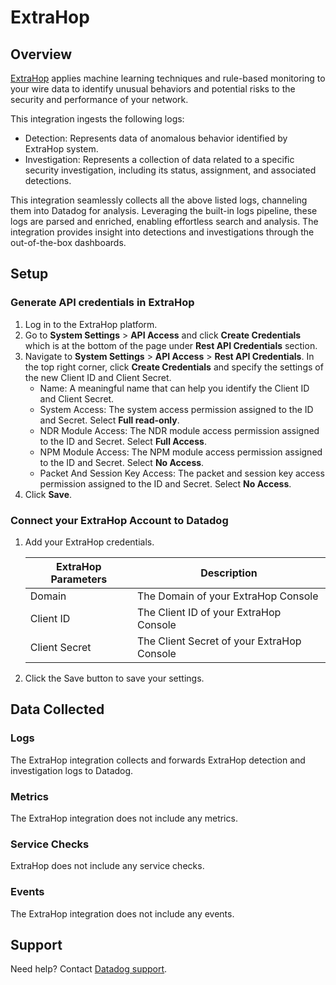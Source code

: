 # ExtraHop

## Overview

[ExtraHop][1] applies machine learning techniques and rule-based monitoring to your wire data to identify unusual behaviors and potential risks to the security and performance of your network.

This integration ingests the following logs:

- Detection: Represents data of anomalous behavior identified by ExtraHop system.
- Investigation: Represents a collection of data related to a specific security investigation, including its status, assignment, and associated detections.

This integration seamlessly collects all the above listed logs, channeling them into Datadog for analysis. Leveraging the built-in logs pipeline, these logs are parsed and enriched, enabling effortless search and analysis. The integration provides insight into detections and investigations through the out-of-the-box dashboards.

## Setup

### Generate API credentials in ExtraHop

1. Log in to the ExtraHop platform.
2. Go to **System Settings** > **API Access** and click **Create Credentials** which is at the bottom of the page under **Rest API Credentials** section.
3. Navigate to **System Settings** > **API Access** > **Rest API Credentials**. In the top right corner, click **Create Credentials** and specify the settings of the new Client ID and Client Secret.
    - Name: A meaningful name that can help you identify the Client ID and Client Secret.
    - System Access: The system access permission assigned to the ID and Secret. Select **Full read-only**.
    - NDR Module Access: The NDR module access permission assigned to the ID and Secret. Select **Full Access**.
    - NPM Module Access: The NPM module access permission assigned to the ID and Secret. Select **No Access**.
    - Packet And Session Key Access: The packet and session key access permission assigned to the ID and Secret. Select **No Access**.
4. Click **Save**.

### Connect your ExtraHop Account to Datadog

1. Add your ExtraHop credentials.

    | ExtraHop Parameters                   | Description                                                  |
    | ------------------------------------- | ------------------------------------------------------------ |
    | Domain                                | The Domain of your ExtraHop Console                          |
    | Client ID                             | The Client ID of your ExtraHop Console                       |
    | Client Secret                         | The Client Secret of your ExtraHop Console                   |

2. Click the Save button to save your settings.

## Data Collected

### Logs

The ExtraHop integration collects and forwards ExtraHop detection and investigation logs to Datadog.

### Metrics

The ExtraHop integration does not include any metrics.

### Service Checks

ExtraHop does not include any service checks.

### Events

The ExtraHop integration does not include any events.

## Support

Need help? Contact [Datadog support][2].

[1]: https://docs.extrahop.com/current/
[2]: https://docs.datadoghq.com/help/